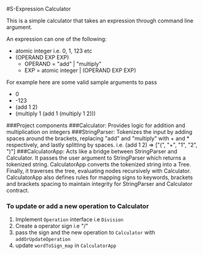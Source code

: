 #S-Expression Calculator

This is a simple calculator that takes an expression through command line argument.

An expression can one of the following:
 - atomic integer i.e. 0, 1, 123 etc 
 - (OPERAND EXP EXP)
    - OPERAND = "add" | "multiply"
    - EXP = atomic integer | (OPERAND EXP EXP)
 
For example here are some valid sample arguments to pass
- 0
- -123 
- (add 1 2)
- (multiply 1 (add 1 (multiply 1 2)))
 
###Project components
###Calculator:
Provides logic for addition and multiplication on integers
###StringParser:
Tokenizes the input by adding spaces around the brackets, replacing "add" and "multiply" 
with + and * respectively, and lastly splitting by spaces.
i.e. (add 1 2) => ["(", "+", "1", "2", ")"] 
###CalculatorApp:
Acts like a bridge between StringParser and Calculator. It passes the user argument
to StringParser which returns a tokenized string. CalculatorApp converts the tokenized 
string into a Tree. Finally, it traverses the tree, evaluating nodes recursively with 
Calculator.
CalculatorApp also defines rules for mapping signs to keywords, brackets and brackets spacing to
maintain integrity for StringParser and Calculator contract.

### To update or add a new operation to Calculator
1. Implement `Operation` interface i.e `Division`
2.  Create a operator sign i.e "/"
3. pass the sign and the new operation to `Calculator` with `addOrUpdateOperation`
4. update `wordToSign_map` in `CalculatorApp`



  
